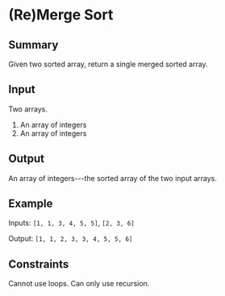 # (Re)Merge Sort

## Summary

Given two sorted array, return a single merged sorted array.

## Input

Two arrays.

1. An array of integers
1. An array of integers

## Output

An array of integers---the sorted array of the two input arrays.

## Example

Inputs: `[1, 1, 3, 4, 5, 5]`, `[2, 3, 6]`

Output: `[1, 1, 2, 3, 3, 4, 5, 5, 6]`

## Constraints

Cannot use loops. Can only use recursion.
